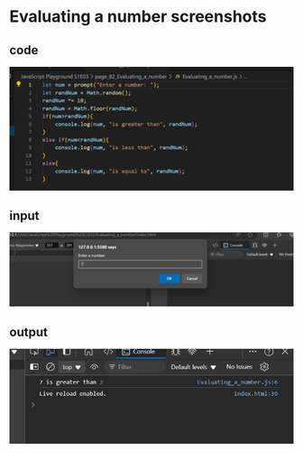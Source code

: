 # Evaluating a number screenshots

## code
![code](screenshots/code.png)
## input
![Input](screenshots/first.png)
## output
![Output](screenshots/output.png)
